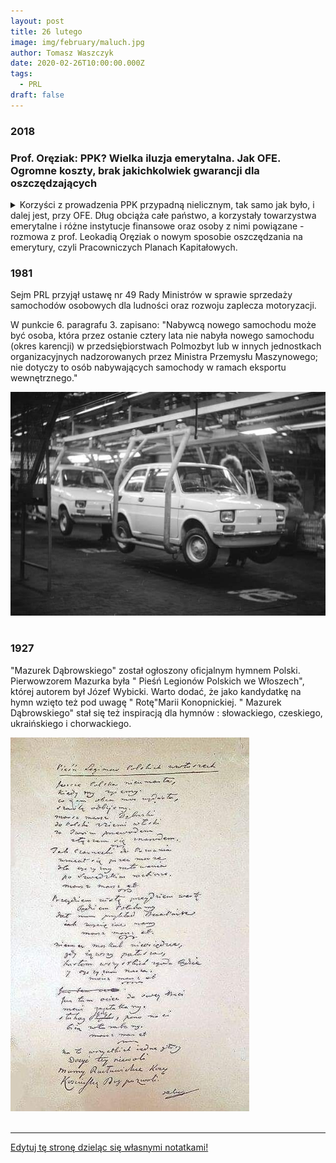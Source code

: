 ```yaml
---
layout: post
title: 26 lutego
image: img/february/maluch.jpg
author: Tomasz Waszczyk
date: 2020-02-26T10:00:00.000Z
tags:
  - PRL
draft: false
---
```


### 2018

### Prof. Oręziak: PPK? Wielka iluzja emerytalna. Jak OFE. Ogromne koszty, brak jakichkolwiek gwarancji dla oszczędzających

<details><summary>Korzyści z prowadzenia PPK przypadną nielicznym, tak samo jak było, i dalej jest, przy OFE. Dług obciąża całe państwo, a korzystały towarzystwa emerytalne i różne instytucje finansowe oraz osoby z nimi powiązane - rozmowa z prof. Leokadią Oręziak o nowym sposobie oszczędzania na emerytury, czyli Pracowniczych Planach Kapitałowych.</summary>

Piotr Skwirowski: Rząd przyznaje, że emerytury z ZUS będą bardzo niskie. Będziemy głodować na starość?

Prof. Leokadia Oręziak, Szkoła Główna Handlowa: System emerytalny, który jest teraz i będzie decydował o emeryturach w przyszłości, sam się taki nie stał. Został stworzony w 1999 r. Stworzyli go polscy neoliberałowie. Przeprowadzili skrajnie neoliberalną reformę, która polegała na obniżeniu świadczenia z pierwszego filara i ustanowieniu drugiego filara kapitałowego. Zredukowano więc emerytury ZUS-owskie wprowadzając zasadę zdefiniowanej składki i odchodząc od zasady zdefiniowanego świadczenia. Dało to możliwość obcięcia emerytur o połowę, o czym Polacy wtedy się nie dowiedzieli, bo cały czas zachwalano, że reforma zapewni wysokie emerytury.

Obiecywano, że na stare lata będziemy odpoczywali w ciepłych krajach, pod palmami.

- Tak. Trzeba było jednak powiedzieć ludziom, że obniża im się emerytury o połowę, że stopa zastąpienia, czyli stosunek pierwszej emerytury do ostatniej pensji pracownika, która wtedy wynosiła 70 proc., jest nie do utrzymania. W uczciwej debacie trzeba było o tym mówić.

Ale spadek stopy zastąpienia do 50 proc. jakoś nas wtedy specjalnie nie niepokoił. Teraz mówi się jednak o 30 proc., a może nawet mniej. I to już trochę przeraża.

- Rzeczywiście stopa zastąpienia spadła do około 50 proc. Ale jest jeszcze relatywnie wysoka dlatego, że są osoby, które przy ustalaniu emerytury mają kapitał początkowy. On rzutuje na to, że ta emerytura jest wyższa. W pewnym momencie jednak ten kapitał nie będzie już odgrywał roli i ludzie będą mieć tylko takie emerytury, jakie wynikają ze składek zaksięgowanych na ich kontach. System zdefiniowanej składki gwarantuje wprawdzie emeryturę minimalną dla osób, które mają określony staż, ale jest to system pozbawiony elementu solidarnościowego, ochronnego.

To mechanizm w gruncie rzeczy rentierski. Do tego dołożono Otwarte Fundusze Emerytalne, które pochłaniały około 40 proc. składki. Czas pokazał, że było to rozwiązanie niezwykle szkodliwe z każdego punktu widzenia. Mimo to dalej trwa. To pokazuje, jak trudno się z tak skrajnie złego systemu wycofać. Próby w tym kierunku napotykają na opór tych, którzy są zainteresowani jego utrzymywaniem i nakręcają nastroje społeczne przeciwko takim zmianom. W efekcie, to co zrobiły PO z PSL, częściowa likwidacja OFE, większość ludzi postrzega jako coś niedobrego.

Jako skok na kasę.

- No właśnie. A to oczywiście nie był żaden skok na kasę, tylko konieczne zmiany, gdyż z powodu OFE w latach1999-13 powstał dodatkowy dług publiczny na kwotę ponad 330 mld zł, co stanowiło połowę przyrostu długu w tym okresie. Dług ten wynikał z konieczności refundowania ZUS-owi ubytku składek emerytalnych, które skierowano do OFE, zamiast na wypłatę bieżących emerytur. Ponieważ od 1999 r. do OFE zaczęto przekazywać prawie 40 proc. całej składki emerytalnej pobieranej od wynagrodzeń pracowników, to kolejne rządy musiały zaciągać pożyczki, by pokryć ten ubytek i zapewnić środki do życia osobom, które już przeszły na emeryturę.

Zmiany w OFE były niezbędne przede wszystkim po to, by zapobiec niewypłacalności Polski i ograniczyć ten rujnujący finanse publiczne system. Konieczne były także, by chronić interes przyszłych emerytur, dla których taki system jak OFE jest bardzo krzywdzący ze względu na wysokie ryzyko i koszty.

Ostrzeżeniem dla Polaków powinny być doświadczenia Chile, gdzie w 1981 r. sprywatyzowano system emerytalny i całą składkę emerytalną skierowano do funduszy emerytalnych do inwestowania na rynku finansowym. Po ponad 35 latach większość członków tych funduszy nie jest w stanie osiągnąć nawet minimalnej emerytury i bez pomocy państwa nie byłaby w stanie przeżyć w okresie starości.

W Polsce rządzący sami sobie są winni, bo wprowadzając zmiany w OFE nie wytłumaczyli ludziom, że tego systemu w ogóle nie trzeba było tworzyć. A jak już powstał, to trzeba go było czym prędzej zlikwidować. Pewnie to w jakiś sposób przyczyniło się do utraty władzy przez PO-PSL. Ale jak się tego nie tłumaczy, to zwykli ludzie tak to postrzegają.

No dobrze, ale skoro ten system ciągle jest i emerytury z ZUS będą niskie, to trzeba jakoś ludzi zachęcić do dodatkowego oszczędzania na starość.

- Ci, którzy tworzyli obecny system, uznali, że emerytom należy się relatywnie niewiele. A kto będzie zaradny, będzie sobie sam do tego zbierał dodatkowe pieniądze na rynku finansowym. Tak naprawdę chodziło w tym wszystkim właśnie o to, by wypchnąć ludzi na rynek finansowy. Ta narracja się powtarza.

W najnowszym projekcie rządu, który zakłada tworzenie Pracowniczych Planów Kapitałowych, też tak jest?

- No naturalnie. Różne instytucje z sektora finansowego, w tym banki, towarzystwa ubezpieczeniowe, towarzystwa zarządzające funduszami inwestycyjnymi i emerytalnymi oraz elity gospodarcze i polityczne z nimi związane, oczekujące zysków z tego systemu, nieustannie przekonują, że trzeba Polaków skłonić do większych oszczędności. Z góry się przyjmuje, że system solidarnościowy jest bez sensu. Bez końca powtarza się, że ZUS to worek bez dna. Robi się to po to, by ludzi zniechęcić. Ba, wywołać w nich nienawiść do powszechnego systemu emerytalnego.

Po co to?

- Kalkulacja jest taka, że wtedy ci, którzy mogą, a nawet ci, których na to za bardzo nie stać, przyjdą grać na giełdzie i inwestować na rynku kapitałowym. I to jest prawdziwa motywacja takich zmian i projektów. Kluczowe jest to, że jeśli ludzie nie będą sobie uświadamiać, iż tak naprawdę jedyne zabezpieczenie daje im solidarnościowy system emerytalny, chętniej pójdą na rynek kapitałowy.

Tymczasem kapitałowe systemy oszczędzania na emerytury nic nie gwarantują, są przy tym szalenie kosztowne i dają złudzenie bezpieczeństwa. Generują ogromne nierówności społeczne i nie chronią ludzi przed ubóstwem. W efekcie powodują ogromne, negatywne skutki społeczne. Ale tej wiedzy nie ma. Media w dużej mierze forsują poglądy tych, którym zależy na tym, by ZUS był widziany jak najczarniej, a rynek finansowy jako wspaniałe miejsce, na którym każdy, może zarobić duże pieniądze.

Skoro jest tak jak pani mówi, to dlaczego ten przekaz dominuje?

- Ludzie, którzy to forsują, nie myślą szerszymi kategoriami. Wielu z tych, którzy występują w mediach, to ludzie związani z instytucjami finansowymi. Nie mówię, że wszyscy są tam na liście płac, ale nawet jeśli nie, to są przekonanymi neoliberałami, dla których kwestie społeczne są bez znaczenia. Ich nie obchodzi czy wielkie masy społeczne, będą poddawane wyzyskowi czy nie, czy będą cierpieć ubóstwo. Biją na lament dopiero wtedy, gdy te ogromne nierówności społeczne doprowadzają do władzy tych, którzy gotowi są wprowadzić rządy autorytarne. Wtedy dopiero płaczą nad demokracją. A demokracja ma swoje podstawy w harmonijnym rozwoju społecznym i unikaniu tych zagrożeń.

Ale przecież w namawianiu do oszczędzania, na przyszłość, nie ma nic złego. To wręcz obowiązek państwa.

- Dobrze. Ale nowy system żadnych problemów nie rozwiąże, za to pochłonie gigantyczne pieniądze. I nie da żadnej gwarancji emerytur.

Mówi pani o systemie Pracowniczych Planów Kapitałowych, który szykuje rząd?

- Tak. Proszę zwrócić uwagę, że to nawet nie nazywa się Pracownicze Plany Emerytalne. W całym projekcie ustawy nie ma słowa "emerytura". Zapisany tam program to działania, które mają ściągnąć z pensji pracowniczych ogromne pieniądze i przekazać je do zarządzania instytucjom finansowym. W większości z nich przeważa kapitał zagraniczny. I będą one ciągnąć zyski nie tylko z opłat za zarządzanie, które tylko pozornie są niskie, ale przede wszystkim z faktu dysponowania pieniędzmi. Bo, nawet gdyby nie brali żadnych opłat, to fakt, że mogą obracać ogromnymi pieniędzmi ściągniętymi z pensji pracowniczych i lokować je według swego uznania, w tym inwestować w różne podmioty powiązane z nimi w taki czy inny sposób, jest dla nich ogromną wartością.

Co gorsza, w tym mechanizmie, także w OFE, celowość i sensowność danej inwestycji nie podlega ocenie. Fundusz zainwestował w spółkę, która zaraz upadła i jej akcje warte są zero albo otrzymała od funduszu pożyczkę, której w praktyce nie spłaci. I co z tego? W projekcie zakłada się, że działalność PPK będzie oceniana jedynie pod względem legalności, czyli zgodności z prawem, a nie celowości i słuszności. Byłoby to zresztą niemożliwe, bo na rynku finansowym trudno odróżnić nietrafione inwestycje od inwestycji, które podjęto z myślą wzbogacenia się kosztem przyszłego emeryta. Zgodne z prawem jest inwestowanie we wszystko, co nie jest zakazane. Inwestować można przy tym w kraju i za granicą.

To niebezpieczne? OFE przecież zarabiają.

- Przy ocenie OFE nie należy zapominać, że aktywa znajdujące się obecnie w tych funduszach też zostały sfinansowane długiem publicznym, obciążającym nas wszystkich. Odsetki od tego długu przyrastają każdego dnia, zaś wartość aktywów w OFE raz rośnie, a raz spada.

Odrabianie spadków wartości rynkowej aktywów po załamaniach giełdowych i kryzysach finansowych zajmuje wiele lat, czego dowodzi np. indeks giełdowy WIG20. Nawet jak indeksy giełdowe wrócą do poziomu przedkryzysowego, to przecież nikt nie zagwarantuje, że za rok czy dwa, kolejny kryzys znowu nie zredukuje wartości rynkowej aktywów zgromadzonych w funduszach.

W PPK, podobnie jak w OFE, ryzyko i koszty obciążają pracownika i przyszłego emeryta. Obciążają też finanse publiczne. Czyli nas wszystkich. Reklamuje się to jako system prywatny, mimo że istotna część jego finansowania ma pochodzić z Funduszu Pracy i innych pieniędzy publicznych. Jest to więc tak naprawdę ogromny transfer pieniędzy z wynagrodzeń i z finansów publicznych, czyli od nas wszystkich, do wąskiej wybranej grupy.

Kogo ma pani na myśli? Kto jest w tej wąskiej grupie?

- Są to przede wszystkim zarządzający instytucjami finansowymi, inwestorzy instytucjonalni i inni gracze na rynku finansowym oraz różni pośrednicy, w tym biura maklerskie. Dla nich ten transfer to paliwo. Niecierpliwie czekają, aż ustawa wejdzie w życie. Gracze giełdowi liczą, że stały duży napływ na giełdę pieniędzy ze składek pracowniczych będzie powodował wzrost cen akcji. Szacuje się, że do PPK co roku będzie trafiało od kilku do kilkunastu, a może nawet około dwudziestu miliardów złotych.

Wysokość tych kwot zależy od tego, ile osób zdecyduje się na oszczędzanie w ramach PPK.

- No właśnie, ale tak czy owak to będą ogromne pieniądze. Znacznie więcej niż jest teraz, kiedy możemy naprawdę dobrowolnie oszczędzać na emerytury w ramach IKE i IKZE.

Akurat z tego korzysta niewiele osób. Nawet zachęty podatkowe nie działają.

- Jestem przeciwna jakimkolwiek zachętom z pieniędzy publicznych do tego rodzaju oszczędzania na emeryturę. Jeśli ktoś chce korzystać z IKE czy IKZE, to powinien to robić na własny koszt. Wszelkie zachęty podatkowe to wspieranie pieniędzmi publicznymi zysków instytucji finansowych. Tego rodzaju oszczędzanie nie gwarantuje jakiejkolwiek emerytury i nie rozwiązuje problemów publicznego systemu emerytalnego, a tworzy jedynie dodatkowe koszty.

Jak sektor prywatny to sobie załatwia. Jak to wywalcza?

-  W światowej literaturze jest wiele publikacji na temat działalności lobbystów sektora finansowego. W niektórych krajach, jak Stany Zjednoczone czy Wielka Brytania mają oni duże wpływy w systemie władzy, a w efekcie wpływy na stanowienie prawa. Instytucje sektora finansowego walczą nieustannie o rozwiązania korzystne dla siebie. Szczególnie zainteresowane są tym, aby państwo tworzyło systemy wymuszające udział w nich jak największej liczby pracowników, by składki pobierane od ich miesięcznych wynagrodzeń płynęły na rynek finansowy.

Ale oszczędzanie w PPK ma być dobrowolne.

- Nie zastosowano tu prostego przymusu, ale zastosowano dość wyrafinowany sposób, aby możliwie dużo pracowników wpłacało składki do PPK. Po pierwsze jest automatyczny zapis. Do PPK zostaną obowiązkowo zapisani wszyscy pracownicy w wieku od 19 do 55 lat. Dopiero potem będą się mogli z tego systemu wypisać. Co więcej, takie automatyczne zapisy będą powtarzane co dwa lata. Nikt nie będzie pytał pracownika o zgodę, ponieważ to pracodawca w imieniu i na rzecz pracownika zawiera umowę o prowadzenie PPK.

Nie da się zrezygnować raz na zawsze?

- Nie. Po dwóch latach, nawet jak ktoś raz zrezygnował, znów zostanie zapisany. I jeśli ponownie nie zrezygnuje, to składki z jego wynagrodzenia będą do PPK odprowadzane. I tak bez końca.

Trochę to podstępne.

- Samo stosowanie automatycznego zapisu jest nie fair. Będzie to swego rodzaju pułapka zastawiona przez państwo, z której wiele osób nie będzie z różnych przyczyn w stanie się wyrwać. W efekcie państwo za nich podejmie decyzję, której sami w normalnych warunkach nigdy by nie podjęli. Decyzję o powiązaniu swej przyszłej emerytury z ryzykiem rynku finansowego. Oczywiście może się zdarzyć tak, że właściciele mniejszych firm, nie mówiąc wprost, bo to jest zagrożone karą dwóch lat pozbawienia wolności, zniechęcą pracowników do udziału w PPK.

Dobrowolność zagrożona więzieniem?

- Sam pan widzi. W każdym razie w dużych przedsiębiorstwach tak nieformalnie, po cichu, na pewno się nie da wpływać na to, by pracownicy rezygnowali z PPK. Poza tym praktycznie wszystkie prywatne i publiczne podmioty zatrudniające pracowników i tak muszą uruchomić PPK, podpisać umowy o zarządzanie i zawrzeć w imieniu i na rzecz pracownika umowę z TFI. Pracownik nic tu nie robi. Wstawi się go do systemu automatycznie i jeśli się nie wycofa, to składki obciążające jego wynagrodzenie będą cały czas płynąć do PPK, aż do osiągnięcia przez niego wieku 60 lat.

Pewnie chodzi o to, żeby ułatwić pracownikom życie.

-  Zostało to raczej pomyślane jako sposób na zapewnienie dużego strumienia składek do PPK. Chodzi o to, by działał tu pewien automat zwalniający ludzi z myślenia o tym, co naprawdę może oznaczać  uzależnienie dochodu na starość od efektów gry na rynku finansowym. Gra jak to gra - można wygrać lub przegrać. O angażowaniu się w taką grę człowiek powinien decydować w sposób świadomy.

Chcę to wchodzę, nie chcę to nie?

- Właśnie tak. Normalnie większość ludzi nie decyduje się na taką grę, o czym świadczy nikłe zainteresowanie Polaków takimi rozwiązaniami jak IKE czy IKZE, w których uczestniczy zaledwie 2-3 proc. pracowników. Tu zostaną do tego popchnięci. Przez to, że wszystkich się do tego wpisze, wielu się nie wypisze. Bo zapomną, bo będą chorzy, bo wyjadą w tym czasie. Będą myśleć: a może poczekam i zobaczę co będzie. Albo będą się bać, że jak się wypiszą, to zaraz im coś zrobią i zostaną w PPK dla świętego spokoju. Powtarzanie, że to jest dobrowolne, sprawi, iż wielu ludzi pomyśli: skoro jest dobrowolne, to nie trzeba nic robić. I nie wypiszą się. Na to liczą twórcy tego projektu. A jeszcze dojdą do tego zachęty ze strony państwa. Finansowe i podatkowe.

Na psychikę działa się też tym, że mówi się, iż to będzie system całkowicie prywatny, a odłożone pieniądze można będzie dziedziczyć.

A nie będzie prywatny?

- Może byłby taki, gdyby nie planowano znacznego zaangażowania w nim pieniędzy publicznych, szacowanego co najmniej na ok. 3 mld rocznie. Bo przecież państwo będzie wkładało do niego składkę powitalną dla każdego pracownika w wysokości 250 zł. Do tego jeszcze co roku dopłatę w kwocie 240 zł. Będą także ulgi dla firm zmniejszające ich obciążenia podatkiem dochodowym oraz składkami na ubezpieczenie społeczne. No i przecież, jeśli systemem objęci zostaną pracownicy sektora publicznego, to znaczy, że składki do PPK będą szły tak naprawdę z budżetu państwa. Więc mówienie, że to całkowicie prywatny system, nie odzwierciedla rzeczywistości.

To po co się tak mówi?

- Po to, by jak najwięcej osób zdecydowało się pozostać w PPK, a w efekcie kierować do nich składki. Chodzi o rozproszenie obaw społecznych, które są dość powszechne, po tym jak wprowadzono zmiany w OFE, wprawdzie słuszne i konieczne, ale nie wyjaśnione społeczeństwu w sposób dostateczny. Powtarzanie informacji o prywatnym charakterze PPK ma ludzi przekonać, że teraz będzie inaczej.

Dziedziczenie też jest złe?

- Eksponowanie kwestii dziedziczenia pieniędzy z PPK służy także zapewnieniu jak największego uczestnictwa pracowników w tych planach. Jednocześnie wskazuje to, że PPK nie stanowią części systemu emerytalnego. Dziedziczenie w publicznym solidarnościowym systemie emerytalnym jest w ogóle bez sensu. W takim systemie w przypadku śmierci osoby ubezpieczonej, należne jej pieniądze dziedziczyłaby rodzina lub inne wskazane osoby. Pieniądze te zatem nie mogłyby być wykorzystane na rzecz tych emerytów, którzy żyją dłużej. Oni więc otrzymaliby mniej, albo trzeba byłoby podnieść składki. 

Z tego powodu w tradycyjnych repartycyjnych systemach emerytalnych dziedziczenie nie występuje. Dzieci i inni członkowie rodzin osób zmarłych mogą natomiast otrzymać rentę. Świadomość tej zasady nie powstrzymała jednak twórców OFE od złożenia obietnicy dziedziczenia środków z OFE, dzięki której udało się w 1999 r. przyciągnąć do tych funduszy kilka dodatkowych milionów osób, które miały prawo wyboru i nie musiały do OFE przystąpić. Beneficjenci OFE, czyli wielkie koncerny finansowe tworzące towarzystwa emerytalne, nie sfinansowali tej obietnicy ze swoich pieniędzy, tylko z naszych. W PPK też ma być dziedziczenie i jest to podobny cukierek, jak obietnica dotycząca OFE, mająca skłonić ludzi do podjęcia w istocie niekorzystnej dla siebie decyzji.

A czy z PPK będzie można wycofać się w dowolnej chwili?

- Będzie można, ale to już będzie wiązało się z kosztami i koniecznością poniesienia pewnego wysiłku. Bo trzeba będzie zwrócić składkę powitalną, dopłaty roczne oraz część pobranej składki. No i zapłacić podatek dochodowy. To będzie powodować, że część osób machnie na to ręką: a niech dalej już pobierają te składki. Dla wielu osób70 czy 100 zł składek do PPK miesięcznie, to nie będzie duży koszt. Zgodzą się na płacenie za cenę spokoju. Wielu nic nie zrobi z powodu inercji. I na tym się to wszystko buduje. Na możliwej nieaktywności ludzi. I stąd oczekiwania rządu, że duża część spośród ogólnej liczby ponad 11 mln pracowników podlegających automatycznemu zapisowi pozostanie w PPK.

No właśnie rząd spodziewa się tu nawet 75 proc. wszystkich pracowników.

- Optymistycznie zakłada się, że będzie to 75 proc., czyli 8,5 mln osób, a w wariancie mniej optymistycznym, będzie to co najmniej 50 proc. wszystkich pracowników.

To też dużo. To możliwe?

- Zobaczymy. W programie są zachęty, czyli wspomniane już 250 zł składki powitalnej oraz coroczne dopłaty w wysokości 240 zł oraz ulgi podatkowe. Wszystko to z pieniędzy publicznych.

To dużo?

- Dużo, jeśli się to przemnoży przez kilka milionów uczestników PPK. Konieczność sfinansowania tych zachęt zwiększy potrzeby pożyczkowe naszego kraju, a w rezultacie zadłużenie publiczne.

Na forach internetowych zdecydowanie przeważają negatywne opinie o PPK. "Za chwilę znów to zlikwidujecie", "znów zabierzecie nasze pieniądze", "po OFE już nie damy się na to nabrać", "złodzieje"…

- Głównie tego ludzie się boją i nie patrzą na nic innego. Nie mają szerszego spojrzenia. A czy Polska ma nadwyżki żeby poprzez OFE czy PPK inwestować je na rynku finansowym na przyszłe emerytury? Nie. Ciągle mamy deficyt w budżecie państwa. Dług publiczny cały czas rośnie. Rolujemy go, czyli zaciągając kolejne pożyczki uzyskujemy pieniądze na spłatę rat tego długu. A odsetki od długu powiększają deficyt budżetowy.

Nawet jeśli do budżetu udałoby się pozyskać dodatkowe dochody, to powinny być przeznaczone na oddłużanie państwa. Bez sensu jest tworzenie takich systemów przymusowego oszczędzania, które powodują wzrost zadłużenia publicznego. W zwykłym gospodarstwie domowym w pierwszej kolejności spłaca się istniejące kredyty, a nie zaciąga się dodatkowe, by pożyczone pieniądze zainwestować na rynku finansowym.

Ale między gospodarstwem domowym i budżetem jest różnica. Gospodarstwo domowe przy takiej polityce wpadnie w spiralę kredytową. Państwo pożyczy kolejne pieniądze. Mniej martwi się o ich spłacanie, bo za 20-30 lat i tak,ktoś inny będzie rządził i to on będzie się martwił spłatą długu.

- To prawda. Państwa mogą też bankrutować, ale pociąga to za sobą gigantyczne koszty społeczne w postaci bezrobocia i wzrostu skali ubóstwa. Poza tym drastycznie redukuje wartość emitowanych przez dane państwo papierów skarbowych, także tych znajdujących się w portfelach funduszy inwestycyjnych i emerytalnych. Bezpieczeństwo finansów publicznych jest warunkiem harmonijnego funkcjonowania państwa, gospodarki i rynku finansowego oraz bezpieczeństwa obywateli.

W sytuacji już istniejącego w Polsce dużego długu publicznego i utrzymywania się znacznego deficytu budżetowego, mimo trwającej od kilku lat dobrej koniunktury, budowanie systemu oszczędności emerytalnych współfinansowanego ze środków publicznych jest rozwiązaniem, które pogarsza sytuację finansową kraju.

Podobnie jak z powodu OFE, także z powodu PPK zadłużenie publiczne będzie rosnąć. Podważa to sens projektu dotyczącego PPK. Nie da się na trwałe utrzymać systemu zakładającego, że warto zaciągnąć dług, by uzyskane w ten sposób pieniądze zainwestować. Na rynku finansowym odsetki od kredytu są bowiem zawsze wyższe niż odsetki od nawet najlepszej lokaty. Czasem może zdarzyć się, że opłaca się zaciągnąć kredyt np. na 10 proc., by kupić akcje, potem je sprzedać, spłacić kredyt z odsetkami i osiągnąć zysk. Nie można jednak założyć, że taka spekulacyjna transakcja uda się zawsze. A na takim założeniu zbudowano w Polsce OFE, finansowane w całości wzrostem zadłużenia państwa. W takim kierunku zmierza też projekt dotyczący PPK.

W czasie oszczędzania w PPK zdarzą się różnego rodzaju kryzysy, bessy na rynkach akcji?

- No naturalnie. I na to nakłada się dodatkowe zadłużenie publiczne, które spada na nas wszystkich. A korzyści z prowadzenia PPK przypadną nielicznym, tak samo jak było, i dalej jest, przy OFE. Dług obciąża całe polskie państwo, a korzystały dotychczas towarzystwa emerytalne i różne instytucje finansowe oraz osoby z nimi powiązane. Taki jest bilans tego systemu. Mam świeży raport Międzynarodowej Organizacji Pracy z 2017 r. I tu znajdujemy niezwykle krytyczną ocenę emerytalnych systemów kapitałowych. Że są nieprzejrzyste, niedemokratyczne, nie podlegające kontroli, podatne na defraudację i różne inne negatywne zjawiska. Takie po prostu są.

Pani widzi tylko minusy. Ale dzięki temu, że odłożymy pieniądze w PPK, będą dodatkowe pieniądze na inwestycje. I będzie rozwój.

- Pomija się tutaj dodatkowe negatywne efekty w postaci rosnącego zadłużenia publicznego, obniżki pensji pracowników, mniejszej konsumpcji oraz wyższych kosztów pracy, co ma istotne znaczenie dla firm. A to co się mówi o inwestycjach, to tylko słowa, hasła. Bo to, że spłyną na rynek finansowy dodatkowe miliardy złotych wcale nie musi przełożyć się na wzrost inwestycji. Przecież bardzo wiele polskich przedsiębiorstw ma duże pieniądze i ich z jakichś powodów nie inwestuje.

Jeśli zgadzamy się, że dla rozwoju gospodarczego i społecznego naszego kraju potrzebna jest realizacja takich projektów jak lotniska, porty, dworce czy energetykę odnawialna i że powinny one być finansowane z pieniędzy publicznych, to trzeba ludzi obciążyć dodatkowymi podatkami. Gdyby różne propagowane inwestycje miały być finansowane ze środków gromadzonych w PPK, to też przecież będą to pieniądze z dodatkowego obciążenia pracowników. Tyle, że wydatkowanie tych pieniędzy przez PPK te nie będzie podlegać żadnej demokratycznej kontroli. Wsiąkną gdzieś i zostaną wydatkowane w sposób, na jaki nie będziemy mieli wpływu. Jest bezmiar przykładów jak instytucje finansowe mogą oszukać, manipulować, co mogą zrobić obracając cudzymi pieniędzmi.

Ale skoro w tym systemie będzie państwo, to może będzie to gwarantowało bezpieczeństwo inwestycji?

- Państwo nie jest tu w stanie niczego gwarantować. Warto wskazać, że nie są żadnym prawnym zobowiązaniem obietnice składane przez autorów projektu PPK w dokumentach towarzyszących projektowi ustawy. Obietnice te pokazują, jakie pieniądze mogą zostać zgromadzone w tych planach po 25 lub po 40 latach przekazywania do nich składki w wysokości 3,5 proc. wynagrodzenia pracownika lub wyższej, w wysokości do 8 proc. Są to tylko obietnice, podobnie, jak twórcy OFE obiecywali emerytom wczasy w egzotycznych krajach pod palmami.

PPK nie jest bowiem system o zdefiniowanym, czyli z góry ustalonym świadczeniu. Nikt tu niczego nie gwarantuje. To jest system o zdefiniowanej składce, w którym wiadomo ile masz wpłacić, ale nie wiadomo, ile otrzymasz z powrotem. W istocie nie dziwi takie podejście twórców PPK, jeśli weźmie się pod uwagę, że zakładowe plany emerytalne o zdefiniowanym świadczeniu np. w Stanach Zjednoczonych są już w dużej części niewypłacalne i nie są w stanie zapewnić swym członkom obiecanych emerytur, na które członkowie ci wpłacali przez dziesiątki lat składki.

No dobrze, a w co Towarzystwa Funduszy Inwestycyjnych będą inwestować pieniądze zebrane ze składek w ramach PPK?

- Pieniądze ze składek będą lokować w to, co jest dostępne na rynku. Do wyboru są dwa główne rodzaje instrumentów finansowych: papiery udziałowe, czyli głównie akcje oraz papiery dłużne, czyli obligacje, emitowane przez państwo i przez przedsiębiorstwa. Z wyjątkiem obligacji skarbowych wszystkie inne instrumenty są bardzo ryzykowne. Pieniądze starszych pracowników, tych bliżej emerytury, mają być inwestowane w bardziej bezpieczne aktywa, niż w przypadku ludzi młodych. Czyli głównie w obligacje skarbowe. Państwo łatwiej więc sprzeda obligacje i to w kraju, a nie za granicę.

Generalnie można oczekiwać, że PPK, podobnie, jak OFE, będą poważnymi nabywcami obligacji skarbowych, gdyż inwestując w nie, bez żadnego wysiłku i ryzyka można osiągnąć zadowalającą stopę zwrotu. W ten sposób pieniądze wzięte z pensji pracowników poprzez PPK pójdą częściowo do budżetu.

To zadziała więc trochę jak podatek?

- Tak, ale wpływy do budżetu z prawdziwego podatku musiałyby być wydawane zgodnie z procedurą budżetową, a ponadto instytucje finansowe nie mogłyby sobie pobrać od nich opłat. A w PPK będą mogły. Zgodnie z narracją zwolenników PPK, gromadzone w nich oszczędności mają chronić Polaków przed słabościami ZUS-u i polskiego państwa. A przecież pieniądze ze składek i tak trafią w części do kasy tego państwa, gdy PPK kupią obligacje skarbowe. W czym obligacje skarbowe są lepsze od zobowiązania państwa z tytułu emerytur z ZUS? W niczym. Ponadto, TFI, za to przekierowanie do budżetu pieniędzy z wynagrodzeń pracowniczych, pobiorą sobie opłatę za zarządzanie, a w istocie za pośrednictwo. Instytucje finansowe chętnie realizują takie interesy z rządami.

Obligacje też się pani nie podobają?

- Ależ skąd. Nie mam nic przeciwko temu, żeby pan kupował obligacje. Indywidualnie. Ale PPK to jest system wymuszony. Na wielką skalę. Duża część obligacji w ogóle by nie powstała, gdyby nie dodatkowe potrzeby pożyczkowe wynikające z planowanego dofinansowania publicznego do PPK. Dzięki inwestowaniu w obligacje skarbowe TFI będą chwalić się, że zarabiają dla polskiego emeryta poważne pieniądze.

Tak samo chwaliły się OFE. Większość tych zarobionych pieniędzy to były odsetki od polskich obligacji skarbowych, stanowiące poważne obciążenie budżetu państwa, a więc obciążenie dla nas wszystkich. Zarządzający OFE traktowali jednak jako swój sukces wzrost wartości aktywów z tego powodu i przekonywali Polaków, jak skutecznie pomnażają ich oszczędności na emeryturę. Proszę też zwrócić uwagę, że TFI tym więcej zarobią dla przyszłego emeryta, im wyższe odsetki od długu będzie płacić polski rząd. A będzie płacić tym wyższe odsetki, im sytuacja płatnicza kraju będzie gorsza, a jego wiarygodność kredytowa niższa.

Będą działać na szkodę państwa? To chyba niemożliwe.

- Nie tylko na przykładzie OFE można powiedzieć, że bez sensu jest tworzenie przez państwo na masową skalę systemu, którego działanie ma opierać się na tak szkodliwej zasadzie. Czy naprawdę pracownik i przyszły emeryt będzie cieszyć się z tego, że PPK zarobi dla niego pieniądze dzięki obciążeniu budżetu państwa odsetkami od obligacji? Czy będzie zadowolony, jak wartość aktywów w PPK będzie rosła dzięki temu, że Polska będzie płacić coraz wyższe odsetki od obligacji, a z budżetu państwa trzeba będzie przeznaczać coraz wyższe kwoty na koszty obsługi długu publicznego, w tym na odsetki mające trafiać do PPK? Czy będzie mógł uwierzyć, że w ten absurdalny sposób można zbudować jego bezpieczeństwo finansowe na okres starości?

A inwestowanie w akcje?

- Jest niezwykle ryzykowne. Jak pokazuje historia, co pewien czas po rynku finansowym przechodzi walec i ścina wartość akcji oraz innych instrumentów finansowych. Już teraz ceny akcji, zwłaszcza w Stanach Zjednoczonych, są napompowane tak, że tylko patrzeć jak polecą dramatycznie w dół, nawet o kilkadziesiąt procent. Nikt nie jest w stanie obiecać, że kryzys, który był w latach 2007-08 był już ostatni i więcej kryzysów nie będzie.

Wręcz przeciwnie. Jest pewne, że będą kolejne.

- No właśnie. I mogą drastycznie zredukować wartość rynkową aktywów zarówno w OFE, jak i PPK.

Ale w długiej perspektywie indeksy giełdowe jednak rosną. Falują, ale rosną.

- Dobrze. Może pan wygrać. Jak pan będzie miał szczęście. Ale czy na szczęściu powinna być oparta emerytura? Do 30 proc. aktywów PPK można będzie inwestować za granicą, co dla przyszłego emeryta oznacza dodatkowe ryzyko.

Poza tym jest też inna kwestia o fundamentalnym znaczeniu, pokazująca, że emerytury mające pochodzić z inwestowania składek na rynku finansowym są w istocie iluzją tworzoną przez zwolenników tego rozwiązania. Iluzja ta polega na tym, że najpierw duże strumienie pieniędzy ze składek pracowników płynące na rynek finansowy windują ceny akcji i innych instrumentów finansowych, a następnie, wraz ze starzeniem się społeczeństwa i osiąganiem wieku emerytalnego przez coraz większą liczbę osób, następuje proces odwrotny. Nie dość, że mniej liczne będzie pokolenie wpłacające składki do funduszy inwestycyjnych i emerytalnych, to dodatkowo fundusze te będą musiały zbywać coraz więcej aktywów, by móc wypłacać emerytury. Skutkiem tego będzie spadkowa tendencja cen aktywów finansowych.

Jeśli rzeczywiście tendencje demograficzne spowodują, że aktywne zawodowo pokolenie będzie niezbyt liczne, to powstaje pytanie, kto miałby tworzyć popyt na zbywane przez fundusze aktywa? Ten systemowy czynnik wraz ze wskazanymi uprzednio zagrożeniami związanymi z kryzysami finansowymi i załamaniami giełdowymi oraz różnymi patologiami na rynku finansowym oznacza, że emerytura z rynku finansowego nie jest w stanie dać ludziom takiego zabezpieczenia na starość, jakiego potrzebują.

Tak czy inaczej emeryt coś z tego oszczędzania na koniec dostanie.

- Jakieś resztki może oczywiście z tego dostać. Pracownik musi mieć świadomość, że o ile z tego systemu wcześniej się nie wycofa, to przekazywane do PPK składki pozostaną tam przez dziesiątki lat. Dla młodych ludzi okres ten może wynieść nawet ponad 50 lat, zważywszy, że po osiągnięciu wieku 60 lat, jeszcze co najmniej przez 10 lat następowałaby wypłata świadczenia z PPK, jeśli nie chcieliby utracić dopłat ze strony państwa oraz ulg podatkowych. Przez pół wieku może się zdarzyć jednak poważna inflacja rujnująca aktywa finansowe, kilka poważnych kryzysów finansowych, bankructw instytucji finansowych i innych trudnych do przewidzenia zjawisk.

Aktywa zgromadzone w PPK będą też ciągle pomniejszane o opłaty za zarządzanie. Taki system jak OFE czy PPK niesie ze sobą ogromne koszty, które Polska mogłaby wykorzystać inaczej. Czy gdyby to pan decydował, czy z lekkim sercem dałby pan ogromne pieniądze na rynek finansowy, dzięki czemu bankierzy będą zarabiać nie 200 tys. lecz 300 tys. zł miesięcznie? A może lepiej to dać na szpitale, na terapie ratujące życie? Jeśli miliony Polaków ma płacić dodatkowe składki od wynagrodzeń, to może niech to będą składki na ratowanie służby zdrowia. Zanim wyjedzie z Polski ostatni lekarz i pielęgniarka.

No to, to już demagogia. Wracam do tego, ale przecież trzeba ludzi zachęcać do oszczędzania. Oszczędzanie jest dobre.

- Ale tu ono nic nie daje. Liczba osób z niskimi emeryturami będzie rosła. I będą musiały rosnąć dopłaty z budżetu, by tym ludziom zapewnić choć minimalne świadczenia. Żeby mogli przeżyć. Stworzenie PPK nie tylko nie rozwiązuje problemu niskich emerytur pochodzących z systemu funkcjonującego od 1999 r., ale przyczyni się do wzrostu nierówności społecznych. Spowoduje dodatkowe problemy związane z obciążeniem finansów publicznych. Poza tym, podobnie, jak w Chile, przyczyni się do umocnienia pozycji społecznej i politycznej elit związanych z instytucjami rynku finansowego.

Rozwiązanie w postaci PPK nie jest w stanie zapewnić bezpiecznych i sprawiedliwych emerytur, mimo że corocznie pochłonie ogromne zasoby finansowe, pochodzące z wynagrodzeń pracowniczych i budżetu państwa. PPK to kolejna, po OFE, wielka iluzja. Praktyka pokazuje, że to, czego ludzie potrzebują najbardziej, to sprawnie funkcjonujący publiczny system emerytalny, oparty na solidarności międzypokoleniowej. Jest to najtańszy, najłatwiej dostosowywalny i najbardziej sprawiedliwy system zapewniający starym ludziom środki do życia. Inne rozwiązania tych warunków nie spełniają, gdyż ich prawdziwym celem nie są emerytury, tylko zyski i wpływy wybranej wąskiej grupy społecznej. Kraje wysoko rozwinięte nieustannie dbają o swoje publiczne systemy emerytalne i dostosowują je do zmieniającej się sytuacji demograficznej.

Prof. Leokadia Oręziak jest kierownikiem Katedry Finansów Międzynarodowych Szkoły Głównej Handlowej w Warszawie. Jej książka "OFE. Katastrofa prywatyzacji emerytur w Polsce" uzyskała w 2014 r. pierwsze miejsce w konkursie Economicus na najlepszą książkę szerzącą wiedzę ekonomiczną. W latach 2014-15 była członkiem Prezydenckiej Komisji Doradczej ds. Systemu Emerytalnego w Chile (Comisión Asesora Presidencial sobre el Sistiema de Pensiones), powołanej przez prezydent Chile Michelle Bachelet. Opracowana przez nią koncepcja przywrócenia w Chile publicznego solidarnościowego systemu emerytalnego jest jedną z trzech głównych koncepcji reformy tego systemu przedstawionych w raporcie Komisji, opublikowanym we wrześniu 2015 r. (http://comision-pensiones.cl/report.html).
</details>

### 1981

Sejm PRL przyjął ustawę nr 49 Rady Ministrów w sprawie sprzedaży samochodów osobowych dla ludności oraz rozwoju zaplecza motoryzacji.

W punkcie 6. paragrafu 3. zapisano:
"Nabywcą nowego samochodu może być osoba, która przez ostanie cztery lata nie nabyła nowego samochodu (okres karencji) w przedsiębiorstwach Polmozbyt lub w innych jednostkach organizacyjnych nadzorowanych przez Ministra Przemysłu Maszynowego; nie dotyczy to osób nabywających samochody w ramach eksportu wewnętrznego."

<img src="./img/february/maluch.jpg"/><br><br>

### 1927

"Mazurek Dąbrowskiego" został ogłoszony oficjalnym hymnem Polski. Pierwowzorem Mazurka była " Pieśń Legionów Polskich we Włoszech", której autorem był Józef Wybicki. Warto dodać, że jako kandydatkę na hymn wzięto też pod uwagę " Rotę"Marii Konopnickiej.
" Mazurek Dąbrowskiego" stał się też inspiracją dla hymnów : słowackiego, czeskiego, ukraińskiego i chorwackiego.

<img src="./img/february/mazurek.jpg"/><br><br>

---

<a href="https://github.com/TomaszWaszczyk/historia.waszczyk.com/edit/master/src/content/february-26.md" target="_blank">Edytuj tę stronę dzieląc się własnymi notatkami!</a>
